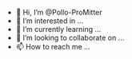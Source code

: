 - 👋 Hi, I’m @Pollo-ProMitter
- 👀 I’m interested in ...
- 🌱 I’m currently learning ...
- 💞️ I’m looking to collaborate on ...
- 📫 How to reach me ...

<!---
Pollo-ProMitter/Pollo-ProMitter is a ✨ special ✨ repository because its `README.md` (this file) appears on your GitHub profile.
You can click the Preview link to take a look at your changes.
--->
